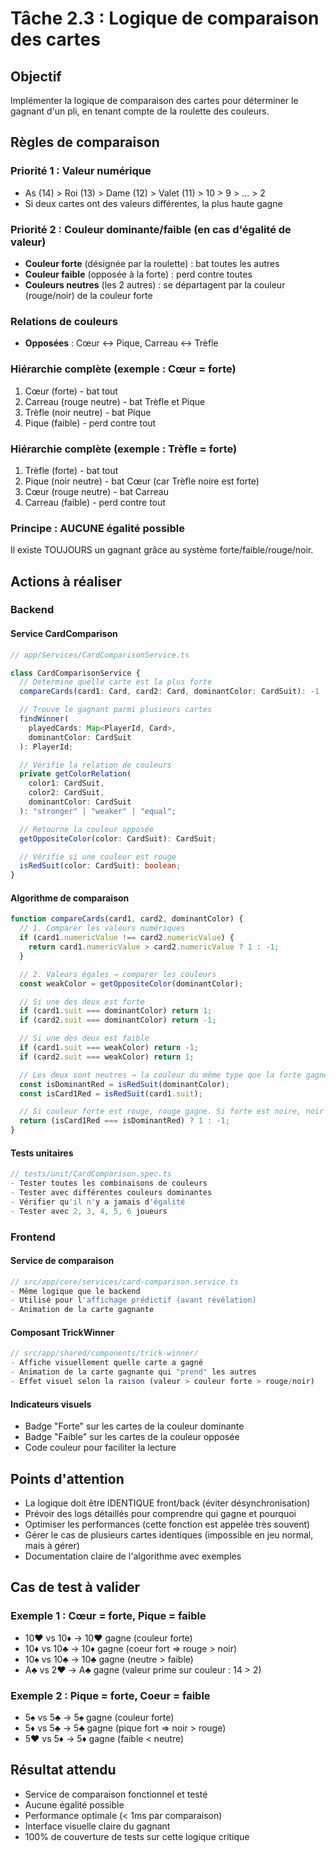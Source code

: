 # Tâche 2.3 : Logique de comparaison des cartes

## Objectif

Implémenter la logique de comparaison des cartes pour déterminer le gagnant d'un pli, en tenant compte de la roulette des couleurs.

## Règles de comparaison

### Priorité 1 : Valeur numérique

- As (14) > Roi (13) > Dame (12) > Valet (11) > 10 > 9 > ... > 2
- Si deux cartes ont des valeurs différentes, la plus haute gagne

### Priorité 2 : Couleur dominante/faible (en cas d'égalité de valeur)

- **Couleur forte** (désignée par la roulette) : bat toutes les autres
- **Couleur faible** (opposée à la forte) : perd contre toutes
- **Couleurs neutres** (les 2 autres) : se départagent par la couleur (rouge/noir) de la couleur forte

### Relations de couleurs

- **Opposées** : Cœur ↔ Pique, Carreau ↔ Trèfle

### Hiérarchie complète (exemple : Cœur = forte)

1. Cœur (forte) - bat tout
2. Carreau (rouge neutre) - bat Trèfle et Pique
3. Trèfle (noir neutre) - bat Pique
4. Pique (faible) - perd contre tout

### Hiérarchie complète (exemple : Trèfle = forte)

1. Trèfle (forte) - bat tout
2. Pique (noir neutre) - bat Cœur (car Trèfle noire est forte)
3. Cœur (rouge neutre) - bat Carreau
4. Carreau (faible) - perd contre tout

### Principe : AUCUNE égalité possible

Il existe TOUJOURS un gagnant grâce au système forte/faible/rouge/noir.

## Actions à réaliser

### Backend

#### Service CardComparison

```typescript
// app/Services/CardComparisonService.ts

class CardComparisonService {
  // Détermine quelle carte est la plus forte
  compareCards(card1: Card, card2: Card, dominantColor: CardSuit): -1 | 0 | 1;

  // Trouve le gagnant parmi plusieurs cartes
  findWinner(
    playedCards: Map<PlayerId, Card>,
    dominantColor: CardSuit
  ): PlayerId;

  // Vérifie la relation de couleurs
  private getColorRelation(
    color1: CardSuit,
    color2: CardSuit,
    dominantColor: CardSuit
  ): "stronger" | "weaker" | "equal";

  // Retourne la couleur opposée
  getOppositeColor(color: CardSuit): CardSuit;

  // Vérifie si une couleur est rouge
  isRedSuit(color: CardSuit): boolean;
}
```

#### Algorithme de comparaison

```typescript
function compareCards(card1, card2, dominantColor) {
  // 1. Comparer les valeurs numériques
  if (card1.numericValue !== card2.numericValue) {
    return card1.numericValue > card2.numericValue ? 1 : -1;
  }

  // 2. Valeurs égales → comparer les couleurs
  const weakColor = getOppositeColor(dominantColor);

  // Si une des deux est forte
  if (card1.suit === dominantColor) return 1;
  if (card2.suit === dominantColor) return -1;

  // Si une des deux est faible
  if (card1.suit === weakColor) return -1;
  if (card2.suit === weakColor) return 1;

  // Les deux sont neutres → la couleur du même type que la forte gagne
  const isDominantRed = isRedSuit(dominantColor);
  const isCard1Red = isRedSuit(card1.suit);

  // Si couleur forte est rouge, rouge gagne. Si forte est noire, noir gagne
  return (isCard1Red === isDominantRed) ? 1 : -1;
}
```

#### Tests unitaires

```typescript
// tests/unit/CardComparison.spec.ts
- Tester toutes les combinaisons de couleurs
- Tester avec différentes couleurs dominantes
- Vérifier qu'il n'y a jamais d'égalité
- Tester avec 2, 3, 4, 5, 6 joueurs
```

### Frontend

#### Service de comparaison

```typescript
// src/app/core/services/card-comparison.service.ts
- Même logique que le backend
- Utilisé pour l'affichage prédictif (avant révélation)
- Animation de la carte gagnante
```

#### Composant TrickWinner

```typescript
// src/app/shared/components/trick-winner/
- Affiche visuellement quelle carte a gagné
- Animation de la carte gagnante qui "prend" les autres
- Effet visuel selon la raison (valeur > couleur forte > rouge/noir)
```

#### Indicateurs visuels

- Badge "Forte" sur les cartes de la couleur dominante
- Badge "Faible" sur les cartes de la couleur opposée
- Code couleur pour faciliter la lecture

## Points d'attention

- La logique doit être IDENTIQUE front/back (éviter désynchronisation)
- Prévoir des logs détaillés pour comprendre qui gagne et pourquoi
- Optimiser les performances (cette fonction est appelée très souvent)
- Gérer le cas de plusieurs cartes identiques (impossible en jeu normal, mais à gérer)
- Documentation claire de l'algorithme avec exemples

## Cas de test à valider

### Exemple 1 : Cœur = forte, Pique = faible

- 10♥️ vs 10♦️ → 10♥️ gagne (couleur forte)
- 10♦️ vs 10♣️ → 10♦️ gagne (coeur fort => rouge > noir)
- 10♠️ vs 10♣️ → 10♣️ gagne (neutre > faible)
- A♣️ vs 2♥️ → A♣️ gagne (valeur prime sur couleur : 14 > 2)

### Exemple 2 : Pique = forte, Coeur = faible

- 5♠️ vs 5♣️ → 5♠️ gagne (couleur forte)
- 5♦️ vs 5♣️ → 5♣️ gagne (pique fort => noir > rouge)
- 5♥️ vs 5♦️ → 5♦️ gagne (faible < neutre)

## Résultat attendu

- Service de comparaison fonctionnel et testé
- Aucune égalité possible
- Performance optimale (< 1ms par comparaison)
- Interface visuelle claire du gagnant
- 100% de couverture de tests sur cette logique critique
